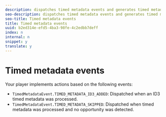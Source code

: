 ```yaml
---
description: dispatches timed metadata events and generates timed metadata whenever default or custom tags are encountered or when a playlist changes in a manifest. Events are dispatched in the order in which they appear in the manifest.
seo-description: dispatches timed metadata events and generates timed metadata whenever default or custom tags are encountered or when a playlist changes in a manifest. Events are dispatched in the order in which they appear in the manifest.
seo-title: Timed metadata events
title: Timed metadata events
uuid: b2ed314e-efd5-4ba3-98fe-4c2edbb7deff
index: n
internal: n
snippet: y
translate: y
---
```


# Timed metadata events

Your player implements actions based on the following events: 
* `TimedMetadataEvent.TIMED_METADATA_ID3_ADDED`: Dispatched when an ID3 timed metadata was processed.
* `TimedMetadataEvent.TIMED_METADATA_SKIPPED`: Dispatched when timed metadata was processed and no opportunity was detected.

